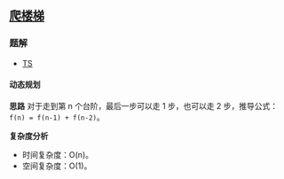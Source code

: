 ## [爬楼梯](https://leetcode-cn.com/problems/climbing-stairs/)
### 题解
+ [TS](../../ts/128/70.ts)

#### 动态规划
**思路**
对于走到第 n 个台阶，最后一步可以走 1 步，也可以走 2 步，推导公式：`f(n) = f(n-1) + f(n-2)`。

**复杂度分析**
+ 时间复杂度：O(n)。
+ 空间复杂度：O(1)。
